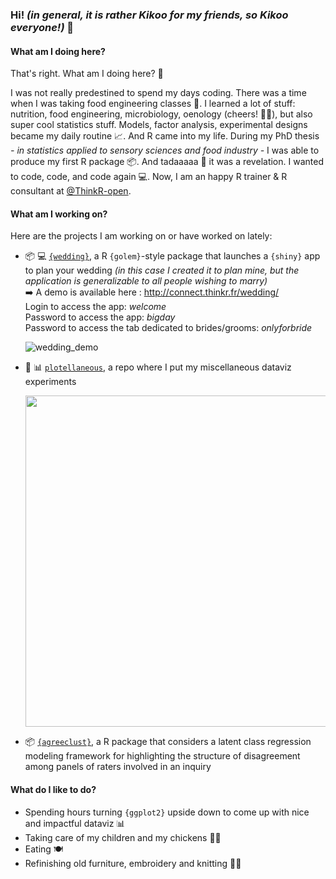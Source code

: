 ### Hi! _(in general, it is rather Kikoo for my friends, so Kikoo everyone!)_  👋

#### What am I doing here?

That's right. What am I doing here? 🤔 

I was not really predestined to spend my days coding. There was a time when I was taking food engineering classes 🍲. I learned a lot of stuff: nutrition, food engineering, microbiology, oenology (cheers! 🍇🍷), but also super cool statistics stuff. Models, factor analysis, experimental designs became my daily routine 📈. And R came into my life. During my PhD thesis _- in statistics applied to sensory sciences and food industry -_ I was able to produce my first R package 📦. And tadaaaaa 🎉 it was a revelation. I wanted to code, code, and code again 💻. Now, I am an happy R trainer & R consultant at [@ThinkR-open](https://github.com/ThinkR-open/). 

#### What am I working on?

Here are the projects I am working on or have worked on lately:

- 📦 💻 [`{wedding}`](https://github.com/ThinkR-open/wedding), a R `{golem}`-style package that launches a `{shiny}` app to plan your wedding _(in this case I created it to plan mine, but the application is generalizable to all people wishing to marry)_ <br />
➡️ A demo is available here : http://connect.thinkr.fr/wedding/ <br />
Login to access the app: _welcome_ <br />
Password to access the app: _bigday_ <br />
Password to access the tab dedicated to brides/grooms: _onlyforbride_

   ![wedding_demo](https://user-images.githubusercontent.com/20540890/119115729-c8c86800-ba27-11eb-977a-ca982197a120.gif)

- 🎨 📊 [`plotellaneous`](https://github.com/MargotBr/plotellaneous), a repo where I put my miscellaneous dataviz experiments

   <img src="https://user-images.githubusercontent.com/20540890/120018868-001ab400-bfe8-11eb-9b6a-47aeae2faef9.gif" width="530"/>

- 📦 [`{agreeclust}`](https://github.com/MargotBr/agreeclust), a R package that considers a latent class regression modeling framework for highlighting the structure of disagreement among panels of raters involved in an inquiry

#### What do I like to do?
 
- Spending hours turning `{ggplot2}` upside down to come up with nice and impactful dataviz 📊
- Taking care of my children and my chickens 🐣🐥
- Eating 🍽️
- Refinishing old furniture, embroidery and knitting 🔨🧶
